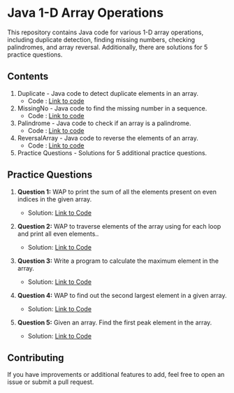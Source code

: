 # Java 1-D Array Operations

This repository contains Java code for various 1-D array operations, including duplicate detection, finding missing numbers, checking palindromes, and array reversal. Additionally, there are solutions for 5 practice questions.

## Contents

1. Duplicate - Java code to detect duplicate elements in an array.
   - Code : [Link to code](https://github.com/adityaprajapati10/DSA-Java/blob/main/1-D%20ARRAY/Duplicate.java)
2. MissingNo - Java code to find the missing number in a sequence.
   - Code : [Link to code](https://github.com/adityaprajapati10/DSA-Java/blob/main/1-D%20ARRAY/MissingNo.java)
3. Palindrome - Java code to check if an array is a palindrome.
   - Code : [Link to code](https://github.com/adityaprajapati10/DSA-Java/blob/main/1-D%20ARRAY/Palindrome.java)
4. ReversalArray - Java code to reverse the elements of an array.
   - Code : [Link to code](https://github.com/adityaprajapati10/DSA-Java/blob/main/1-D%20ARRAY/ReversalArray.java)
8. Practice Questions - Solutions for 5 additional practice questions.


## Practice Questions

1. **Question 1:** WAP to print the sum of all the elements present on even indices in the given array.
   - Solution: [Link to Code](https://github.com/adityaprajapati10/DSA-Java/blob/main/1-D%20ARRAY/Ques01.java)

2. **Question 2:** WAP to traverse elements of the array using for each loop and print all even elements..
   - Solution: [Link to Code](https://github.com/adityaprajapati10/DSA-Java/blob/main/1-D%20ARRAY/Ques02.java)

3. **Question 3:** Write a program to calculate the maximum element in the array.
   - Solution: [Link to Code](https://github.com/adityaprajapati10/DSA-Java/blob/main/1-D%20ARRAY/Ques03.java)

4. **Question 4:** WAP to find out the second largest element in a given array.
   - Solution: [Link to Code](https://github.com/adityaprajapati10/DSA-Java/blob/main/1-D%20ARRAY/Ques04.java)

5. **Question 5:** Given an array. Find the first peak element in the array.
   - Solution: [Link to Code](https://github.com/adityaprajapati10/DSA-Java/blob/main/1-D%20ARRAY/Ques05.java)

## Contributing

If you have improvements or additional features to add, feel free to open an issue or submit a pull request.

